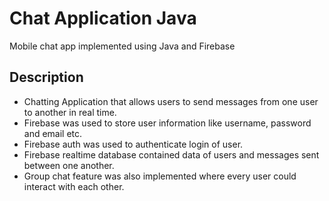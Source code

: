 # Chat Application Java
Mobile chat app implemented using Java and Firebase

## Description

- Chatting Application that allows users to send messages from one user to another in real time.
- Firebase was used to store user information like username, password and email etc.
- Firebase auth was used to authenticate login of user.
- Firebase realtime database contained data of users and messages sent between one another.
- Group chat feature was also implemented where every user could interact with each other.
